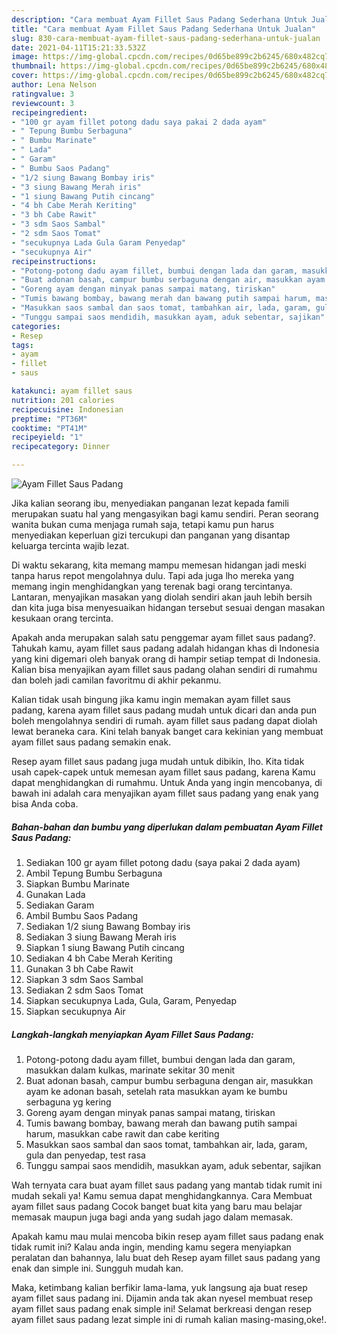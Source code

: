 ```yaml
---
description: "Cara membuat Ayam Fillet Saus Padang Sederhana Untuk Jualan"
title: "Cara membuat Ayam Fillet Saus Padang Sederhana Untuk Jualan"
slug: 830-cara-membuat-ayam-fillet-saus-padang-sederhana-untuk-jualan
date: 2021-04-11T15:21:33.532Z
image: https://img-global.cpcdn.com/recipes/0d65be899c2b6245/680x482cq70/ayam-fillet-saus-padang-foto-resep-utama.jpg
thumbnail: https://img-global.cpcdn.com/recipes/0d65be899c2b6245/680x482cq70/ayam-fillet-saus-padang-foto-resep-utama.jpg
cover: https://img-global.cpcdn.com/recipes/0d65be899c2b6245/680x482cq70/ayam-fillet-saus-padang-foto-resep-utama.jpg
author: Lena Nelson
ratingvalue: 3
reviewcount: 3
recipeingredient:
- "100 gr ayam fillet potong dadu saya pakai 2 dada ayam"
- " Tepung Bumbu Serbaguna"
- " Bumbu Marinate"
- " Lada"
- " Garam"
- " Bumbu Saos Padang"
- "1/2 siung Bawang Bombay iris"
- "3 siung Bawang Merah iris"
- "1 siung Bawang Putih cincang"
- "4 bh Cabe Merah Keriting"
- "3 bh Cabe Rawit"
- "3 sdm Saos Sambal"
- "2 sdm Saos Tomat"
- "secukupnya Lada Gula Garam Penyedap"
- "secukupnya Air"
recipeinstructions:
- "Potong-potong dadu ayam fillet, bumbui dengan lada dan garam, masukkan dalam kulkas, marinate sekitar 30 menit"
- "Buat adonan basah, campur bumbu serbaguna dengan air, masukkan ayam ke adonan basah, setelah rata masukkan ayam ke bumbu serbaguna yg kering"
- "Goreng ayam dengan minyak panas sampai matang, tiriskan"
- "Tumis bawang bombay, bawang merah dan bawang putih sampai harum, masukkan cabe rawit dan cabe keriting"
- "Masukkan saos sambal dan saos tomat, tambahkan air, lada, garam, gula dan penyedap, test rasa"
- "Tunggu sampai saos mendidih, masukkan ayam, aduk sebentar, sajikan"
categories:
- Resep
tags:
- ayam
- fillet
- saus

katakunci: ayam fillet saus 
nutrition: 201 calories
recipecuisine: Indonesian
preptime: "PT36M"
cooktime: "PT41M"
recipeyield: "1"
recipecategory: Dinner

---
```



![Ayam Fillet Saus Padang](https://img-global.cpcdn.com/recipes/0d65be899c2b6245/680x482cq70/ayam-fillet-saus-padang-foto-resep-utama.jpg)

Jika kalian seorang ibu, menyediakan panganan lezat kepada famili merupakan suatu hal yang mengasyikan bagi kamu sendiri. Peran seorang  wanita bukan cuma menjaga rumah saja, tetapi kamu pun harus menyediakan keperluan gizi tercukupi dan panganan yang disantap keluarga tercinta wajib lezat.

Di waktu  sekarang, kita memang mampu memesan hidangan jadi meski tanpa harus repot mengolahnya dulu. Tapi ada juga lho mereka yang memang ingin menghidangkan yang terenak bagi orang tercintanya. Lantaran, menyajikan masakan yang diolah sendiri akan jauh lebih bersih dan kita juga bisa menyesuaikan hidangan tersebut sesuai dengan masakan kesukaan orang tercinta. 



Apakah anda merupakan salah satu penggemar ayam fillet saus padang?. Tahukah kamu, ayam fillet saus padang adalah hidangan khas di Indonesia yang kini digemari oleh banyak orang di hampir setiap tempat di Indonesia. Kalian bisa menyajikan ayam fillet saus padang olahan sendiri di rumahmu dan boleh jadi camilan favoritmu di akhir pekanmu.

Kalian tidak usah bingung jika kamu ingin memakan ayam fillet saus padang, karena ayam fillet saus padang mudah untuk dicari dan anda pun boleh mengolahnya sendiri di rumah. ayam fillet saus padang dapat diolah lewat beraneka cara. Kini telah banyak banget cara kekinian yang membuat ayam fillet saus padang semakin enak.

Resep ayam fillet saus padang juga mudah untuk dibikin, lho. Kita tidak usah capek-capek untuk memesan ayam fillet saus padang, karena Kamu dapat menghidangkan di rumahmu. Untuk Anda yang ingin mencobanya, di bawah ini adalah cara menyajikan ayam fillet saus padang yang enak yang bisa Anda coba.

<!--inarticleads1-->

##### Bahan-bahan dan bumbu yang diperlukan dalam pembuatan Ayam Fillet Saus Padang:

1. Sediakan 100 gr ayam fillet potong dadu (saya pakai 2 dada ayam)
1. Ambil  Tepung Bumbu Serbaguna
1. Siapkan  Bumbu Marinate
1. Gunakan  Lada
1. Sediakan  Garam
1. Ambil  Bumbu Saos Padang
1. Sediakan 1/2 siung Bawang Bombay iris
1. Sediakan 3 siung Bawang Merah iris
1. Siapkan 1 siung Bawang Putih cincang
1. Sediakan 4 bh Cabe Merah Keriting
1. Gunakan 3 bh Cabe Rawit
1. Siapkan 3 sdm Saos Sambal
1. Sediakan 2 sdm Saos Tomat
1. Siapkan secukupnya Lada, Gula, Garam, Penyedap
1. Siapkan secukupnya Air




<!--inarticleads2-->

##### Langkah-langkah menyiapkan Ayam Fillet Saus Padang:

1. Potong-potong dadu ayam fillet, bumbui dengan lada dan garam, masukkan dalam kulkas, marinate sekitar 30 menit
1. Buat adonan basah, campur bumbu serbaguna dengan air, masukkan ayam ke adonan basah, setelah rata masukkan ayam ke bumbu serbaguna yg kering
1. Goreng ayam dengan minyak panas sampai matang, tiriskan
1. Tumis bawang bombay, bawang merah dan bawang putih sampai harum, masukkan cabe rawit dan cabe keriting
1. Masukkan saos sambal dan saos tomat, tambahkan air, lada, garam, gula dan penyedap, test rasa
1. Tunggu sampai saos mendidih, masukkan ayam, aduk sebentar, sajikan




Wah ternyata cara buat ayam fillet saus padang yang mantab tidak rumit ini mudah sekali ya! Kamu semua dapat menghidangkannya. Cara Membuat ayam fillet saus padang Cocok banget buat kita yang baru mau belajar memasak maupun juga bagi anda yang sudah jago dalam memasak.

Apakah kamu mau mulai mencoba bikin resep ayam fillet saus padang enak tidak rumit ini? Kalau anda ingin, mending kamu segera menyiapkan peralatan dan bahannya, lalu buat deh Resep ayam fillet saus padang yang enak dan simple ini. Sungguh mudah kan. 

Maka, ketimbang kalian berfikir lama-lama, yuk langsung aja buat resep ayam fillet saus padang ini. Dijamin anda tak akan nyesel membuat resep ayam fillet saus padang enak simple ini! Selamat berkreasi dengan resep ayam fillet saus padang lezat simple ini di rumah kalian masing-masing,oke!.

